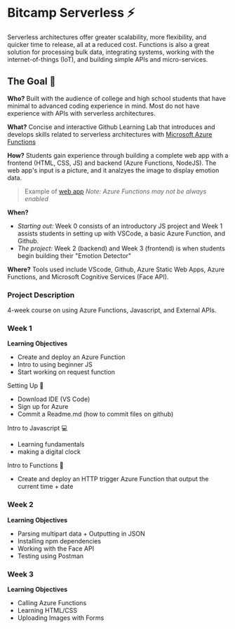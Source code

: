 # Bitcamp Serverless ⚡

Serverless architectures offer greater scalability, more flexibility, and quicker time to release, all at a reduced cost. Functions is also a great solution for processing bulk data, integrating systems, working with the internet-of-things (IoT), and building simple APIs and micro-services.

## The Goal 🥅
**Who?** Built with the audience of college and high school students that have minimal to advanced coding experience in mind. Most do not have experience with APIs with serverless architectures.

**What?** Concise and interactive Github Learning Lab that introduces and develops skills related to serverless architectures with [Microsoft Azure Functions](https://azure.microsoft.com/en-us/services/functions/)

**How?** Students gain experience through building a complete web app with a frontend (HTML, CSS, JS) and backend (Azure Functions, NodeJS). The web app's input is a picture, and it analzyes the image to display emotion data.

> Example of [web app](https://express10ns-1.emilychen10.repl.co/) *Note: Azure Functions may not be always enabled*

**When?** 
* *Starting out:* Week 0 consists of an introductory JS project and Week 1 assists students in setting up with VSCode, a basic Azure Function, and Github.
* *The project:* Week 2 (backend) and Week 3 (frontend) is when students begin building their "Emotion Detector"

**Where?** Tools used include VScode, Github, Azure Static Web Apps, Azure Functions, and Microsoft Cognitive Services (Face API).

### Project Description
4-week course on using Azure Functions, Javascript, and External APIs.

### **Week 1**
**Learning Objectives**
- Create and deploy an Azure Function
- Intro to using beginner JS
- Start working on request function

Setting Up 👷
- Download IDE (VS Code)
- Sign up for Azure
- Commit a Readme.md (how to commit files on github)

Intro to Javascript 💻
- Learning fundamentals
- making a digital clock

Intro to Functions 🧰
- Create and deploy an HTTP trigger Azure Function that output the current time + date

### **Week 2**
**Learning Objectives**
- Parsing multipart data + Outputting in JSON
- Installing npm dependencies
- Working with the Face API
- Testing using Postman

### **Week 3**
**Learning Objectives**
- Calling Azure Functions
- Learning HTML/CSS
- Uploading Images with Forms
